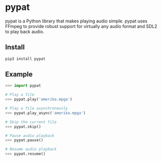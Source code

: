 # pypat
pypat is a Python library that makes playing audio simple. pypat uses FFmpeg to provide 
robust support for virtually any audio format and SDL2 to play back audio.

## Install
```bash
pip3 install pypat
```

## Example
```python
>>> import pypat

# Play a file
>>> pypat.play('amerika.mpga')

# Play a file asynchronously
>>> pypat.play_async('amerika.mpga')

# Skip the current file
>>> pypat.skip()

# Pause audio playback
>>> pypat.pause()

# Resume audio playback
>>> pypat.resume()
```
